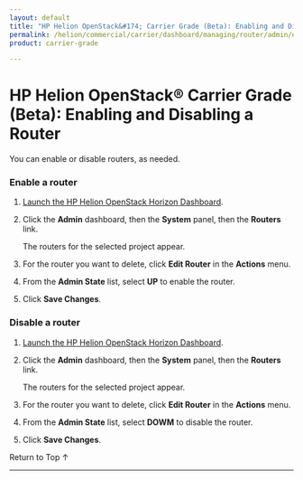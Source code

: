 ```yaml
---
layout: default
title: "HP Helion OpenStack&#174; Carrier Grade (Beta): Enabling and Disabling a Router"
permalink: /helion/commercial/carrier/dashboard/managing/router/admin/enable/
product: carrier-grade

---
```

<!--UNDER REVISION-->

<script>

function PageRefresh {
onLoad="window.refresh"
}

PageRefresh();

</script>

<!-- <p style="font-size: small;"> <a href="/helion/commercial/carrier/ga1/install/">&#9664; PREV</a> | <a href="/helion/commercial/carrier/ga1/install-overview/">&#9650; UP</a> | <a href="/helion/commercial/carrier/ga1/">NEXT &#9654;</a></p> -->

# HP Helion OpenStack&#174; Carrier Grade (Beta): Enabling and Disabling a Router

You can enable or disable routers, as needed.

### Enable a router ###

1. [Launch the HP Helion OpenStack Horizon Dashboard](/helion/openstack/carrier/dashboard/login/).

2. Click the **Admin** dashboard, then the **System** panel, then the **Routers** link.

	The routers for the selected project appear. 

3. For the router you want to delete, click **Edit Router** in the **Actions** menu.

3. From the **Admin State** list, select **UP** to enable the router.

4. Click **Save Changes**.  

### Disable a router ###

1. [Launch the HP Helion OpenStack Horizon Dashboard](/helion/openstack/carrier/dashboard/login/).

2. Click the **Admin** dashboard, then the **System** panel, then the **Routers** link.

	The routers for the selected project appear. 

3. For the router you want to delete, click **Edit Router** in the **Actions** menu.

3. From the **Admin State** list, select **DOWM** to disable the router.

4. Click **Save Changes**.  



<a href="#top" style="padding:14px 0px 14px 0px; text-decoration: none;"> Return to Top &#8593; </a>


----
